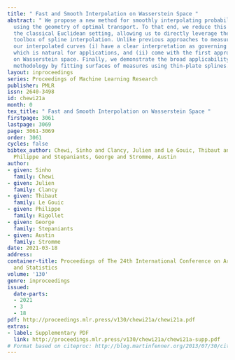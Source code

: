 ```yaml
---
title: " Fast and Smooth Interpolation on Wasserstein Space "
abstract: " We propose a new method for smoothly interpolating probability measures
  using the geometry of optimal transport. To that end, we reduce this problem to
  the classical Euclidean setting, allowing us to directly leverage the extensive
  toolbox of spline interpolation. Unlike previous approaches to measure-valued splines,
  our interpolated curves (i) have a clear interpretation as governing particle flows,
  which is natural for applications, and (ii) come with the first approximation guarantees
  on Wasserstein space. Finally, we demonstrate the broad applicability of our interpolation
  methodology by fitting surfaces of measures using thin-plate splines. "
layout: inproceedings
series: Proceedings of Machine Learning Research
publisher: PMLR
issn: 2640-3498
id: chewi21a
month: 0
tex_title: " Fast and Smooth Interpolation on Wasserstein Space "
firstpage: 3061
lastpage: 3069
page: 3061-3069
order: 3061
cycles: false
bibtex_author: Chewi, Sinho and Clancy, Julien and Le Gouic, Thibaut and Rigollet,
  Philippe and Stepaniants, George and Stromme, Austin
author:
- given: Sinho
  family: Chewi
- given: Julien
  family: Clancy
- given: Thibaut
  family: Le Gouic
- given: Philippe
  family: Rigollet
- given: George
  family: Stepaniants
- given: Austin
  family: Stromme
date: 2021-03-18
address: 
container-title: Proceedings of The 24th International Conference on Artificial Intelligence
  and Statistics
volume: '130'
genre: inproceedings
issued:
  date-parts:
  - 2021
  - 3
  - 18
pdf: http://proceedings.mlr.press/v130/chewi21a/chewi21a.pdf
extras:
- label: Supplementary PDF
  link: http://proceedings.mlr.press/v130/chewi21a/chewi21a-supp.pdf
# Format based on citeproc: http://blog.martinfenner.org/2013/07/30/citeproc-yaml-for-bibliographies/
---
```

